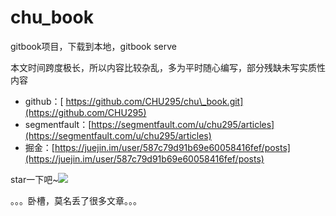 # chu\_book

gitbook项目，下载到本地，gitbook serve

本文时间跨度极长，所以内容比较杂乱，多为平时随心编写，部分残缺未写实质性内容

* github：[ https://github.com/CHU295/chu\_book.git](https://github.com/CHU295)
* segmentfault：[https://segmentfault.com/u/chu295/articles](https://segmentfault.com/u/chu295/articles)
* 掘金：[https://juejin.im/user/587c79d91b69e60058416fef/posts](https://juejin.im/user/587c79d91b69e60058416fef/posts)

star一下吧~![](file:///C:\Users\87305\AppData\Local\Temp\SGPicFaceTpBq\16460\0DE77938.png)

。。。卧槽，莫名丢了很多文章。。。







